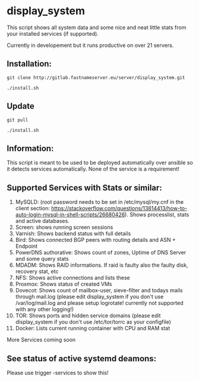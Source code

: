 # display_system

This script shows all system data and some nice and neat little stats from your installed services (if supported).

Currently in developement but it runs productive on over 21 servers.

## Installation:

```
git clone http://gitlab.fastnameserver.eu/server/display_system.git

./install.sh
```

## Update

```
git pull

./install.sh
```

## Information:

This script is meant to be used to be deployed automatically over ansible so it detects services automatically. None of the service is a requirement!

## Supported Services with Stats or similar:


1. MySQLD: (root password needs to be set in /etc/mysql/my.cnf in the client section: https://stackoverflow.com/questions/13814413/how-to-auto-login-mysql-in-shell-scripts/26680426). Shows processlist, stats and active databases.
2. Screen: shows running screen sessions
3. Varnish: Shows backend status with full details
4. Bird: Shows connected BGP peers with routing details and ASN + Endpoint
5. PowerDNS authorative: Shows count of zones, Uptime of DNS Server and some query stats
6. MDADM: Shows RAID informations. If raid is faulty also the faulty disk, recovery stat, etc
7. NFS: Shows active connections and lists these
8. Proxmox: Shows status of created VMs
9. Dovecot: Shows count of mailbox-user, sieve-filter and todays mails through mail.log (please edit display_system if you don't use /var/log/mail.log and please setup logrotate! currently not supported with any other logging!)
10. TOR: Shows ports and hidden service domains (please edit display_system if you don't use /etc/tor/torrc as your configfile)
11. Docker: Lists current running container with CPU and RAM stat

More Services coming soon

## See status of active systemd deamons:

Please use trigger -services to show this!
